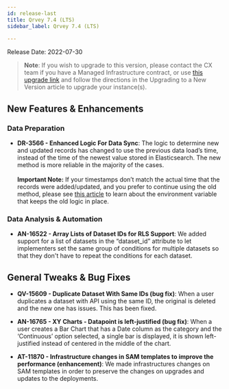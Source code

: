 ```yaml
---
id: release-last
title: Qrvey 7.4 (LTS)
sidebar_label: Qrvey 7.4 (LTS)
 
---
```

<div style={{textAlign: "justify"}}>
 
Release Date: 2022-07-30
 >**Note**: If you wish to upgrade to this version, please contact the CX team if you have a Managed Infrastructure contract, or use <a href="https://qrvey-autodeployapp.s3.amazonaws.com/autodeployappCloudformation-enterprise-7.4.json" target="_blank">this upgrade link</a> and follow the directions in the Upgrading to a New Version article to upgrade your instance(s). 
 
## New Features & Enhancements
 
### Data Preparation
 
* **DR-3566 - Enhanced Logic For Data Sync**: The logic to determine new and updated records has changed to use the previous data load’s time, instead of the time of the newest value stored in Elasticsearch. The new method is more reliable in the majority of the cases.
</br></br>
<strong>Important Note:</strong> If your timestamps don’t match the actual time that the records were added/updated, and you prefer to continue using the old method, please see [this article](../ui-docs/datasets/data-sync.md#deciding-the-sync-logic) to learn about the environment variable that keeps the old logic in place.
 
### Data Analysis & Automation
 
* **AN-16522 - Array Lists of Dataset IDs for RLS Support**: We added support for a list of datasets in the “dataset_id” attribute to let implementers set the same group of conditions for multiple datasets so that they don't have to repeat the conditions for each dataset.
 
## General Tweaks & Bug Fixes
 
* **QV-15609 - Duplicate Dataset With Same IDs (bug fix)**: When a user duplicates a dataset with API using the same ID, the original is deleted and the new one has issues. This has been fixed.
 
* **AN-16765 - XY Charts - Datapoint is left-justified (bug fix)**: When a user creates a Bar Chart that has a Date column as the category and the ‘Continuous’ option selected, a single bar is displayed, it is shown left-justified instead of centered in the middle of the chart.
 
* **AT-11870 - Infrastructure changes in SAM templates to improve the performance (enhancement)**: We made infrastructures changes on SAM templates in order to preserve the changes on upgrades and updates to the deployments.
 
</div>

